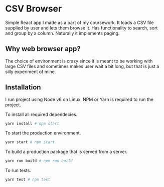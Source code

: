 # CSV Browser
Simple React app I made as a part of my coursework. It loads a CSV file supplied by user and lets them browse it. Has functionality to search, sort and group by a column. Naturally it implements paging.

## Why web browser app?
The choice of environment is crazy since it is meant to be working with large CSV files and sometimes makes user wait a bit long, but that is just a silly experiment of mine.

## Installation
I run project using Node v6 on Linux. NPM or Yarn is required to run the project.

To install all required dependecies.

```bash
yarn install # npm start
```

To start the production environment.

```bash
yarn start # npm start
```

To build a production package that is served from a server.

```bash
yarn run build # npm run build
```

To run tests.

```bash
yarn test # npm test
```
